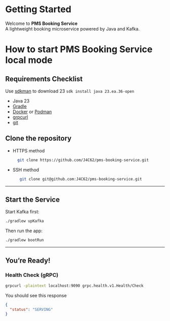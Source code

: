 # Getting Started

Welcome to **PMS Booking Service**  
A lightweight booking microservice powered by Java and Kafka.

# How to start PMS Booking Service local mode

## Requirements Checklist

Use  [sdkman](https://sdkman.io/) to download 23
`sdk install java 23.ea.36-open`

- Java 23 
- [Gradle](https://gradle.org/)
- [Docker](https://www.docker.com/) or [Podman](https://podman.io/)
- [grpcurl](https://github.com/fullstorydev/grpcurl)
- [git](https://git-scm.com/downloads)

## Clone the repository

* HTTPS method
  ```bash
    git clone https://github.com/J4C62/pms-booking-service.git
  ```
* SSH method
  ```bash
     git clone git@github.com:J4C62/pms-booking-service.git
  ```

---

## Start the Service

Start Kafka first:

```sh
./gradlew upKafka
```

Then run the app:

```sh
./gradlew bootRun
```

---

## You’re Ready!

### Health Check (gRPC)

```sh
grpcurl -plaintext localhost:9090 grpc.health.v1.Health/Check
````

You should see this response

```json
{
  "status": "SERVING"
}
```
